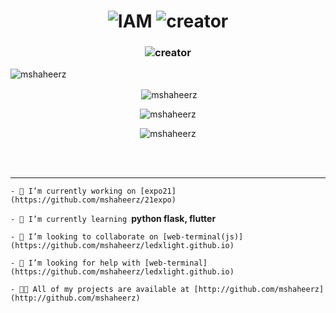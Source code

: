 <h1 align="center">
      

<img title="IAM" src="https://img.shields.io/static/v1?label=HI IAM&message=SHAHEER&color=black">
<img title="creator" src="https://img.shields.io/static/v1?label=FROM&message=INDIA&color=black">
<br>

<h3 align="center"><img title="creator" src="https://img.shields.io/static/v1?label=A passionate back-end&message=developer from india&color=black"></h3>

<p align="left"> <img src="https://komarev.com/ghpvc/?username=mshaheerz&label=Profile%20views&color=000f00&style=plastic" alt="mshaheerz" /> </p>



<p align="center">&nbsp;<img align="center" src="https://github-readme-stats.vercel.app/api?username=mshaheerz&show_icons=true&theme=dark&locale=en" alt="mshaheerz" /></p>

<p align="center"><img align="center" src="https://github-readme-streak-stats.herokuapp.com/?user=mshaheerz&theme=dark" alt="mshaheerz" /></p>
<p align="center"><img align="center" src="https://github-readme-stats.vercel.app/api/top-langs?username=mshaheerz&show_icons=true&theme=onedark&locale=en&layout=compact" alt="mshaheerz" /></p>
<br>
<br>
<hr>

`- 🔭 I’m currently working on [expo21](https://github.com/mshaheerz/21expo)`

`- 🌱 I’m currently learning `**python flask, flutter**

`- 👯 I’m looking to collaborate on [web-terminal(js)](https://github.com/mshaheerz/ledxlight.github.io)`

`- 🤝 I’m looking for help with [web-terminal](https://github.com/mshaheerz/ledxlight.github.io)`

`- 👨‍💻 All of my projects are available at [http://github.com/mshaheerz](http://github.com/mshaheerz)`



